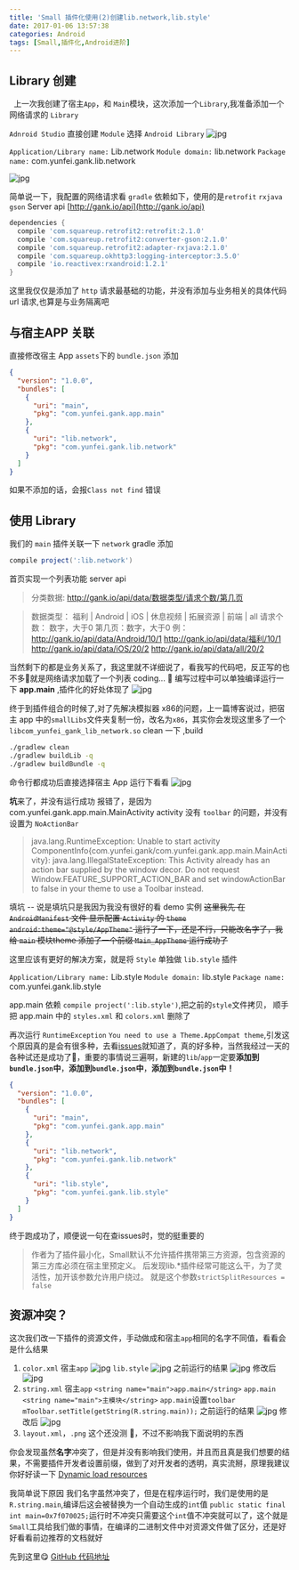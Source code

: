 ```yaml
---
title: 'Small 插件化使用(2)创建lib.network,lib.style'
date: 2017-01-06 13:57:38
categories: Android
tags: [Small,插件化,Android进阶]
---
```


## Library 创建
&nbsp;&nbsp;上一次我创建了宿主`App`，和 `Main`模块，这次添加一个`Library`,我准备添加一个网络请求的 `Library`

`Adnroid Studio` 直接创建 `Module` 选择 `Android Library`
![jpg](http://ofi52yvuh.bkt.clouddn.com/20170104148351004830323.jpg?imageView2/0/format/jpg)

`Application/Library name:` Lib.network
`Module domain:` lib.network
`Package name:` com.yunfei.gank.lib.network

![jpg](http://ofi52yvuh.bkt.clouddn.com/20170104148351033132225.jpg?imageView2/0/format/jpg)

简单说一下，我配置的网络请求看 `gradle` 依赖如下，使用的是`retrofit` `rxjava` `gson` Server api [http://gank.io/api](http://gank.io/api)

```gradle
dependencies {
  compile 'com.squareup.retrofit2:retrofit:2.1.0'
  compile 'com.squareup.retrofit2:converter-gson:2.1.0'
  compile 'com.squareup.retrofit2:adapter-rxjava:2.1.0'
  compile 'com.squareup.okhttp3:logging-interceptor:3.5.0'
  compile 'io.reactivex:rxandroid:1.2.1'
}
```
这里我仅仅是添加了 `http` 请求最基础的功能，并没有添加与业务相关的具体代码 url 请求,也算是与业务隔离吧
## 与宿主APP 关联
直接修改宿主 App `assets`下的 `bundle.json` 添加

```json
{
  "version": "1.0.0",
  "bundles": [
    {
      "uri": "main",
      "pkg": "com.yunfei.gank.app.main"
    },
    {
      "uri": "lib.network",
      "pkg": "com.yunfei.gank.lib.network"
    }
  ]
}
```
如果不添加的话，会报`Class not find` 错误
## 使用 Library
我们的 `main` 插件关联一下 `network` gradle 添加

```gradle
compile project(':lib.network')
```
首页实现一个列表功能 server api
> 分类数据: http://gank.io/api/data/数据类型/请求个数/第几页

> 数据类型： 福利 | Android | iOS | 休息视频 | 拓展资源 | 前端 | all
> 请求个数： 数字，大于0
> 第几页：数字，大于0
> 例：
> http://gank.io/api/data/Android/10/1
> http://gank.io/api/data/福利/10/1
> http://gank.io/api/data/iOS/20/2
> http://gank.io/api/data/all/20/2
  
当然剩下的都是业务关系了，我这里就不详细说了，看我写的代码吧，反正写的也不多🤣就是网络请求加载了一个列表
coding... 🤖
编写过程中可以单独编译运行一下 **app.main** ,插件化的好处体现了
![jpg](http://ofi52yvuh.bkt.clouddn.com/20170104148352139069703.jpg?imageView2/0/format/jpg)

终于到插件组合的时候了,对了先解决模拟器 x86的问题，上一篇博客说过，把宿主 app 中的`smallLibs`文件夹复制一份，改名为`x86`，其实你会发现这里多了一个`libcom_yunfei_gank_lib_network.so`
clean 一下 ,build

```bash
./gradlew clean
./gradlew buildLib -q 
./gradlew buildBundle -q  
```
命令行都成功后直接选择宿主 App 运行下看看 ![jpg](http://ofi52yvuh.bkt.clouddn.com/20161230148306789118214.jpg?imageView2/0/format/jpg)

**坑**来了，并没有运行成功 报错了，是因为 com.yunfei.gank.app.main.MainActivity activity 没有 `toolbar` 的问题，并没有设置为 `NoActionBar` 
> java.lang.RuntimeException: Unable to start activity ComponentInfo{com.yunfei.gank/com.yunfei.gank.app.main.MainActivity}: java.lang.IllegalStateException: This Activity already has an action bar supplied by the window decor. Do not request Window.FEATURE_SUPPORT_ACTION_BAR and set windowActionBar to false in your theme to use a Toolbar instead.

填坑 -- 说是填坑只是我因为我没有很好的看 demo 实例
~~这里我先 在 `AndroidManifest` 文件 显示配置 `Activity` 的 `theme` `android:theme="@style/AppTheme"` 运行了一下，还是不行，只能改名字了，我给 `main` 模块theme 添加了一个前缀 `Main_AppTheme` 运行成功了~~

这里应该有更好的解决方案，就是将 `Style` 单独做 `lib.style` 插件

`Application/Library name:` Lib.style
`Module domain:` lib.style
`Package name:` com.yunfei.gank.lib.style

app.main 依赖 `compile project(':lib.style')`,把之前的`style`文件拷贝，
顺手把 app.main 中的 `styles.xml` 和 `colors.xml` 删除了

再次运行 `RuntimeException` `You need to use a Theme.AppCompat theme`,引发这个原因真的是会有很多种，去看[issues](https://github.com/wequick/Small/issues?q=is%3Aissue+theme)就知道了，真的好多种，当然我经过一天的各种试还是成功了🙈，重要的事情说三遍啊，新建的`lib`/`app`一定要**添加到`bundle.json`中**，**添加到`bundle.json`中**，**添加到`bundle.json`中！**

```json
{
  "version": "1.0.0",
  "bundles": [
    {
      "uri": "main",
      "pkg": "com.yunfei.gank.app.main"
    },
    {
      "uri": "lib.network",
      "pkg": "com.yunfei.gank.lib.network"
    },
    {
      "uri": "lib.style",
      "pkg": "com.yunfei.gank.lib.style"
    }
  ]
}
```

终于跑成功了，顺便说一句在查issues时，觉的挺重要的

> 作者为了插件最小化，Small默认不允许插件携带第三方资源，包含资源的第三方库必须在宿主里预定义。
> 后发现lib.*插件经常可能这么干，为了灵活性，加开该参数允许用户绕过。
就是这个参数`strictSplitResources = false`

## 资源冲突？
这次我们改一下插件的资源文件，手动做成和宿主`app`相同的名字不同值，看看会是什么结果
1. `color.xml` 
	宿主`app`
	![jpg](http://ofi52yvuh.bkt.clouddn.com/20170106148367129685645.jpg?imageView2/0/format/jpg)
	`lib.style`
	![jpg](http://ofi52yvuh.bkt.clouddn.com/20170106148367134139165.jpg?imageView2/0/format/jpg)
	之前运行的结果
	![jpg](http://ofi52yvuh.bkt.clouddn.com/20170104148352139069703.jpg?imageView2/0/format/jpg)
	修改后
	![jpg](http://ofi52yvuh.bkt.clouddn.com/20170106148367165339412.jpg?imageView2/0/format/jpg)
2. `string.xml`
	宿主`app`
	`<string name="main">app.main</string>`
	`app.main`
	`<string name="main">主模块</string>`
	`app.main`设置`toolbar` `mToolbar.setTitle(getString(R.string.main));`
	之前运行的结果
	![jpg](http://ofi52yvuh.bkt.clouddn.com/20170106148367165339412.jpg?imageView2/0/format/jpg)
	修改后
	![jpg](http://ofi52yvuh.bkt.clouddn.com/20170106148367223576658.jpg?imageView2/0/format/jpg)
3. `layout.xml`，`.png` 这个还没测 🤣，不过不影响我下面说明的东西

你会发现虽然**名字**冲突了，但是并没有影响我们使用，并且而且真是我们想要的结果，不需要插件开发者设置前缀，做到了对开发者的透明，真实流掰，原理我建议你好好读一下 [Dynamic load resources](https://github.com/wequick/Small/wiki/Android-dynamic-load-resources)

我简单说下原因
我们名字虽然冲突了，但是在程序运行时，我们是使用的是 `R.string.main`,编译后这会被替换为一个自动生成的`int`值 `public static final int main=0x7f070025;`运行时不冲突只需要这个`int`值不冲突就可以了，这个就是`Small`工具给我们做的事情，在编译的二进制文件中对资源文件做了区分，还是好好看看前边推荐的文档就好

先到这里😋 [GitHub 代码地址](https://github.com/MaYunFei/SmallDemo)


